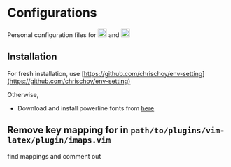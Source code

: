 # Configurations

Personal configuration files for [<img src="https://neovim.io/images/logo@2x.png" height="20em">](https://neovim.io) and [<img src="https://tmux.github.io/logo.png" height="20em">](https://tmux.github.io)

## Installation

For fresh installation, use [https://github.com/chrischoy/env-setting](https://github.com/chrischoy/env-setting)

Otherwise,

- Download and install powerline fonts from [here](https://github.com/powerline/fonts)

## Remove key mapping for <C-J> in `path/to/plugins/vim-latex/plugin/imaps.vim`

find <C-J> mappings and comment out
